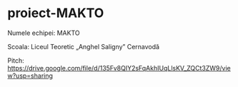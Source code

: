 # proiect-MAKTO

Numele echipei: MAKTO

Scoala: Liceul Teoretic „Anghel Saligny” Cernavodă

Pitch: https://drive.google.com/file/d/135Fv8QIY2sFqAkhIUqLlsKV_ZQCt3ZW9/view?usp=sharing
